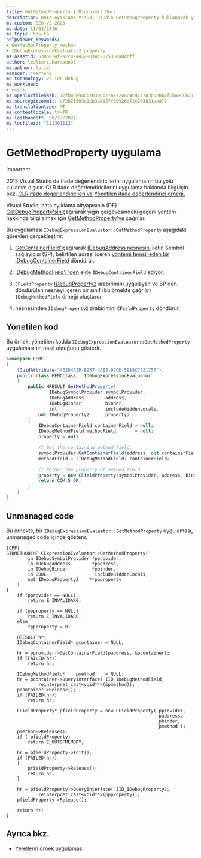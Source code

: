 ```yaml
---
title: GetMethodProperty | Microsoft Docs
description: Hata ayıklama Visual Studio GetDebugProperty kullanarak yığın çerçevesindeki geçerli yöntem hakkında nasıl bilgi edinir?
ms.custom: SEO-VS-2020
ms.date: 11/04/2016
ms.topic: how-to
helpviewer_keywords:
- GetMethodProperty method
- IDebugExpressionEvaluator2 property
ms.assetid: 6305874f-a2c4-4432-834c-07530ea84bff
author: leslierichardson95
ms.author: lerich
manager: jmartens
ms.technology: vs-ide-debug
ms.workload:
- vssdk
ms.openlocfilehash: 17f846e9dcb70300b27aa7248c4c4c2783b02887f6ba9d6071f636cbf48b78b0
ms.sourcegitcommit: c72b2f603e1eb3a4157f00926df2e263831ea472
ms.translationtype: MT
ms.contentlocale: tr-TR
ms.lasthandoff: 08/12/2021
ms.locfileid: "121361112"
---
```

# <a name="implement-getmethodproperty"></a>GetMethodProperty uygulama
> [!IMPORTANT]
> 2015 Visual Studio de ifade değerlendiricilerini uygulamanın bu yolu kullanım dışıdır. CLR ifade değerlendiricilerini uygulama hakkında bilgi için bkz. [CLR ifade değerlendiricileri ve](https://github.com/Microsoft/ConcordExtensibilitySamples/wiki/CLR-Expression-Evaluators) [Yönetilen ifade değerlendirici örneği.](https://github.com/Microsoft/ConcordExtensibilitySamples/wiki/Managed-Expression-Evaluator-Sample)

Visual Studio, hata ayıklama altyapısının (DE) [GetDebugProperty'sini](../../extensibility/debugger/reference/idebugstackframe2-getdebugproperty.md)çağırarak yığın çerçevesindeki geçerli yöntem hakkında bilgi almak için [GetMethodProperty'ye](../../extensibility/debugger/reference/idebugexpressionevaluator-getmethodproperty.md) çağrılar.

Bu uygulaması `IDebugExpressionEvaluator::GetMethodProperty` aşağıdaki görevleri gerçekleştirir:

1. [GetContainerField'i](../../extensibility/debugger/reference/idebugsymbolprovider-getcontainerfield.md)çağırarak [IDebugAddress nesnesini](../../extensibility/debugger/reference/idebugaddress.md) iletir. Sembol sağlayıcısı (SP), belirtilen adresi içeren [yöntemi temsil eden bir IDebugContainerField](../../extensibility/debugger/reference/idebugcontainerfield.md) döndürür.

2. [IDebugMethodField'i 'den](../../extensibility/debugger/reference/idebugmethodfield.md) elde `IDebugContainerField` ediyor.

3. `CFieldProperty` [IDebugProperty2](../../extensibility/debugger/reference/idebugproperty2.md) arabirimini uygulayan ve SP'den döndürülen nesneyi içeren bir sınıf (bu örnekte çağrılır) `IDebugMethodField` örneği oluşturur.

4. nesnesinden `IDebugProperty2` arabirimini `CFieldProperty` döndürür.

## <a name="managed-code"></a>Yönetilen kod
Bu örnek, yönetilen kodda `IDebugExpressionEvaluator::GetMethodProperty` uygulamasının nasıl olduğunu gösterir.

```csharp
namespace EEMC
{
    [GuidAttribute("462D4A3D-B257-4AEE-97CD-5918C7531757")]
    public class EEMCClass : IDebugExpressionEvaluator
    {
        public HRESULT GetMethodProperty(
                IDebugSymbolProvider symbolProvider,
                IDebugAddress        address,
                IDebugBinder         binder,
                int                  includeHiddenLocals,
            out IDebugProperty2      property)
        {
            IDebugContainerField containerField = null;
            IDebugMethodField methodField       = null;
            property = null;

            // Get the containing method field.
            symbolProvider.GetContainerField(address, out containerField);
            methodField = (IDebugMethodField) containerField;

            // Return the property of method field.
            property = new CFieldProperty(symbolProvider, address, binder, methodField);
            return COM.S_OK;
        }
    }
}
```

## <a name="unmanaged-code"></a>Unmanaged code
Bu örnekte, bir `IDebugExpressionEvaluator::GetMethodProperty` uygulaması, unmanaged code içinde gösterir.

```
[CPP]
STDMETHODIMP CExpressionEvaluator::GetMethodProperty(
        in IDebugSymbolProvider *pprovider,
        in IDebugAddress        *paddress,
        in IDebugBinder         *pbinder,
        in BOOL                  includeHiddenLocals,
        out IDebugProperty2    **ppproperty
    )
{
    if (pprovider == NULL)
        return E_INVALIDARG;

    if (ppproperty == NULL)
        return E_INVALIDARG;
    else
        *ppproperty = 0;

    HRESULT hr;
    IDebugContainerField* pcontainer = NULL;

    hr = pprovider->GetContainerField(paddress, &pcontainer);
    if (FAILED(hr))
        return hr;

    IDebugMethodField*    pmethod    = NULL;
    hr = pcontainer->QueryInterface( IID_IDebugMethodField,
            reinterpret_cast<void**>(&pmethod));
    pcontainer->Release();
    if (FAILED(hr))
        return hr;

    CFieldProperty* pfieldProperty = new CFieldProperty( pprovider,
                                                         paddress,
                                                         pbinder,
                                                         pmethod );
    pmethod->Release();
    if (!pfieldProperty)
        return E_OUTOFMEMORY;

    hr = pfieldProperty->Init();
    if (FAILED(hr))
    {
        pfieldProperty->Release();
        return hr;
    }

    hr = pfieldProperty->QueryInterface( IID_IDebugProperty2,
            reinterpret_cast<void**>(ppproperty));
    pfieldProperty->Release();

    return hr;
}
```

## <a name="see-also"></a>Ayrıca bkz.
- [Yerellerin örnek uygulaması](../../extensibility/debugger/sample-implementation-of-locals.md)
